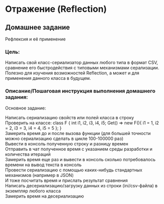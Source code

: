 # Отражение (Reflection)

## Домашнее задание
Рефлексия и её применение

### Цель:
Написать свой класс-сериализатор данных любого типа в формат CSV, сравнение его быстродействия с типовыми механизмами серализации.
Полезно для изучения возможностей Reflection, а может и для применения данного класса в будущем.

### Описание/Пошаговая инструкция выполнения домашнего задания:
Основное задание:

Написать сериализацию свойств или полей класса в строку </br>
Проверить на классе: class F { int i1, i2, i3, i4, i5; Get() => new F(){ i1 = 1, i2 = 2, i3 = 3, i4 = 4, i5 = 5 }; } </br>
Замерить время до и после вызова функции (для большей точности можно сериализацию сделать в цикле 100-100000 раз) </br>
Вывести в консоль полученную строку и разницу времен </br>
Отправить в чат полученное время с указанием среды разработки и количества итераций </br>
Замерить время еще раз и вывести в консоль сколько потребовалось времени на вывод текста в консоль </br>
Провести сериализацию с помощью каких-нибудь стандартных механизмов (например в JSON) </br>
И тоже посчитать время и прислать результат сравнения </br>
Написать десериализацию/загрузку данных из строки (ini/csv-файла) в экземпляр любого класса </br>
Замерить время на десериализацию </br>

